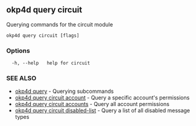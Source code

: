 ## okp4d query circuit

Querying commands for the circuit module

```
okp4d query circuit [flags]
```

### Options

```
  -h, --help   help for circuit
```

### SEE ALSO

* [okp4d query](okp4d_query.md)	 - Querying subcommands
* [okp4d query circuit account](okp4d_query_circuit_account.md)	 - Query a specific account's permissions
* [okp4d query circuit accounts](okp4d_query_circuit_accounts.md)	 - Query all account permissions
* [okp4d query circuit disabled-list](okp4d_query_circuit_disabled-list.md)	 - Query a list of all disabled message types

